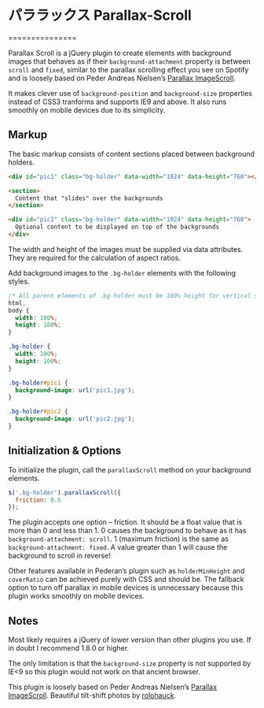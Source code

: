 # パララックス Parallax-Scroll
===============

Parallax Scroll is a jQuery plugin to create elements with background images that behaves as if their `background-attachment` property is between `scroll` and `fixed`, similar to the parallax scrolling effect you see on Spotify and is loosely based on Peder Andreas Nielsen&rsquo;s [Parallax ImageScroll](https://github.com/pederan/Parallax-ImageScroll).

It makes clever use of `background-position` and `background-size` properties instead of CSS3 tranforms and supports IE9 and above. It also runs smoothly on mobile devices due to its simplicity.

## Markup

The basic markup consists of content sections placed between background holders.

```html
<div id="pic1" class="bg-holder" data-width="1024" data-height="768"></div>

<section>
  Content that "slides" over the backgrounds
</section>

<div id="pic2" class="bg-holder" data-width="1024" data-height="768">
  Optional content to be displayed on top of the backgrounds
</div>
```

The width and height of the images must be supplied via data attributes. They are required for the calculation of aspect ratios.

Add background images to the `.bg-holder` elements with the following styles.

```css
/* All parent elements of .bg-holder must be 100% height for vertical stretch to work */
html,
body {
  width: 100%;
  height: 100%;
}

.bg-holder {
  width: 100%;
  height: 100%;
}

.bg-holder#pic1 {
  background-image: url('pic1.jpg');
}

.bg-holder#pic2 {
  background-image: url('pic2.jpg');
}
```

## Initialization &amp; Options

To initialize the plugin, call the `parallaxScroll` method on your background elements.

```javascript
$('.bg-holder').parallaxScroll({
  friction: 0.5
});
```

The plugin accepts one option &ndash; friction. It should be a float value that is more than 0 and less than 1. 0 causes the background to behave as it has `background-attachment: scroll`. 1 (maximum friction) is the same as `background-attachment: fixed`. A value greater than 1 will cause the background to scroll in reverse!

Other features available in Pederan&rsquo;s plugin such as `holderMinHeight` and `coverRatio` can be achieved purely with CSS and should be. The fallback option to turn off parallax in mobile devices is unnecessary because this plugin works smoothly on mobile devices.

## Notes

Most likely requires a jQuery of lower version than other plugins you use. If in doubt I recommend 1.8.0 or higher.

The only limitation is that the `background-size` property is not supported by IE&lt;9 so this plugin would not work on that ancient browser.

This plugin is loosely based on Peder Andreas Nielsen&rsquo;s [Parallax ImageScroll](https://github.com/pederan/Parallax-ImageScroll). Beautiful tilt-shift photos by [rolohauck](https://www.flickr.com/photos/rolohauck/).



